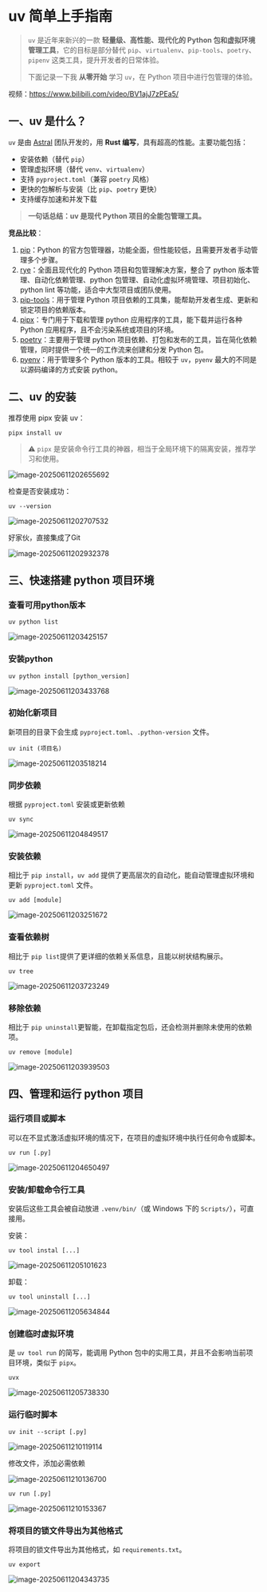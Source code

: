 # uv 简单上手指南

> `uv` 是近年来新兴的一款 **轻量级、高性能、现代化的 Python 包和虚拟环境管理工具**，它的目标是部分替代 `pip`、`virtualenv`、`pip-tools`、`poetry`、`pipenv` 这类工具，提升开发者的日常体验。
>
> 下面记录一下我 **从零开始** 学习 `uv`，在 Python 项目中进行包管理的体验。

视频：https://www.bilibili.com/video/BV1ajJ7zPEa5/

## 一、uv 是什么？

`uv` 是由 [Astral](https://astral.sh) 团队开发的，用 **Rust 编写**，具有超高的性能。主要功能包括：

- 安装依赖（替代 `pip`）
- 管理虚拟环境（替代 `venv`、`virtualenv`）
- 支持 `pyproject.toml`（兼容 `poetry` 风格）
- 更快的包解析与安装（比 `pip`、`poetry` 更快）
- 支持缓存加速和并发下载

> **一句话总结：uv 是现代 Python 项目的全能包管理工具。**

**竞品比较**：

1. [pip](https://pip.pypa.io/en/stable/)：Python 的官方包管理器，功能全面，但性能较低，且需要开发者手动管理多个步骤。
2. [rye](https://github.com/astral-sh/rye)：全面且现代化的 Python 项目和包管理解决方案，整合了 python 版本管理、自动化依赖管理、python 包管理、自动化虚拟环境管理、项目初始化、python lint 等功能，适合中大型项目或团队使用。
3. [pip-tools](https://github.com/jazzband/pip-tools)：用于管理 Python 项目依赖的工具集，能帮助开发者生成、更新和锁定项目的依赖版本。
4. [pipx](https://github.com/pypa/pipx)：专门用于下载和管理 python 应用程序的工具，能下载并运行各种 Python 应用程序，且不会污染系统或项目的环境。
5. [poetry](https://python-poetry.org/)：主要用于管理 python 项目依赖、打包和发布的工具，旨在简化依赖管理，同时提供一个统一的工作流来创建和分发 Python 包。
6. [pyenv](https://github.com/pyenv/pyenv)：用于管理多个 Python 版本的工具。相较于 `uv`，`pyenv` 最大的不同是以源码编译的方式安装 python。

## 二、uv 的安装

推荐使用 pipx 安装 uv：

```shell
pipx install uv
```

> ⚠️ `pipx` 是安装命令行工具的神器，相当于全局环境下的隔离安装，推荐学习和使用。

![image-20250611202655692](https://cdn.jsdelivr.net/gh/01Petard/imageURL@main/img/202506112026764.png)

检查是否安装成功：

```shell
uv --version
```

![image-20250611202707532](https://cdn.jsdelivr.net/gh/01Petard/imageURL@main/img/202506112027565.png)

好家伙，直接集成了Git

![image-20250611202932378](https://cdn.jsdelivr.net/gh/01Petard/imageURL@main/img/202506112029417.png)

## 三、快速搭建 python 项目环境

### 查看可用python版本

```shell
uv python list
```

![image-20250611203425157](https://cdn.jsdelivr.net/gh/01Petard/imageURL@main/img/202506112034196.png)

### 安装python

```shell
uv python install [python_version]
```

![image-20250611203433768](https://cdn.jsdelivr.net/gh/01Petard/imageURL@main/img/202506112034797.png)

### 初始化新项目

新项目的目录下会生成 `pyproject.toml`、`.python-version` 文件。

```shell
uv init (项目名)
```

![image-20250611203518214](https://cdn.jsdelivr.net/gh/01Petard/imageURL@main/img/202506112035253.png)

### 同步依赖

根据 `pyproject.toml` 安装或更新依赖

```shell
uv sync
```

![image-20250611204849517](https://cdn.jsdelivr.net/gh/01Petard/imageURL@main/img/202506112048568.png)

### 安装依赖

相比于 `pip install`，`uv add` 提供了更高层次的自动化，能自动管理虚拟环境和更新 `pyproject.toml` 文件。

```shell
uv add [module]
```

![image-20250611203251672](https://cdn.jsdelivr.net/gh/01Petard/imageURL@main/img/202506112032702.png)

### 查看依赖树

相比于 `pip list`提供了更详细的依赖关系信息，且能以树状结构展示。

```shell
uv tree
```

![image-20250611203723249](https://cdn.jsdelivr.net/gh/01Petard/imageURL@main/img/202506112037282.png)

### 移除依赖

相比于 `pip uninstall`更智能，在卸载指定包后，还会检测并删除未使用的依赖项。

```shell
uv remove [module]
```

![image-20250611203939503](https://cdn.jsdelivr.net/gh/01Petard/imageURL@main/img/202506112039541.png)

## 四、管理和运行 python 项目

### 运行项目或脚本

可以在不显式激活虚拟环境的情况下，在项目的虚拟环境中执行任何命令或脚本。

```shell
uv run [.py]
```

![image-20250611204650497](https://cdn.jsdelivr.net/gh/01Petard/imageURL@main/img/202506112046549.png)

### 安装/卸载命令行工具

安装后这些工具会被自动放进 `.venv/bin/`（或 Windows 下的 `Scripts/`），可直接用。

安装：

```shell
uv tool instal [...]
```

![image-20250611205101623](https://cdn.jsdelivr.net/gh/01Petard/imageURL@main/img/202506112051651.png)

卸载：

```shell
uv tool uninstall [...]
```

![image-20250611205634844](https://cdn.jsdelivr.net/gh/01Petard/imageURL@main/img/202506112056879.png)

### 创建临时虚拟环境

是 `uv tool run` 的简写，能调用 Python 包中的实用工具，并且不会影响当前项目环境，类似于 `pipx`。

```shell
uvx
```

![image-20250611205738330](https://cdn.jsdelivr.net/gh/01Petard/imageURL@main/img/202506112057376.png)

### 运行临时脚本

```shell
uv init --script [.py]
```

![image-20250611210119114](https://cdn.jsdelivr.net/gh/01Petard/imageURL@main/img/202506112101157.png)

修改文件，添加必需依赖

![image-20250611210136700](https://cdn.jsdelivr.net/gh/01Petard/imageURL@main/img/202506112101723.png)

```shell
uv run [.py]
```

![image-20250611210153367](https://cdn.jsdelivr.net/gh/01Petard/imageURL@main/img/202506112101421.png)

### 将项目的锁文件导出为其他格式

将项目的锁文件导出为其他格式，如 `requirements.txt`。

```shell
uv export
```

![image-20250611204343735](https://cdn.jsdelivr.net/gh/01Petard/imageURL@main/img/202506112043775.png)
